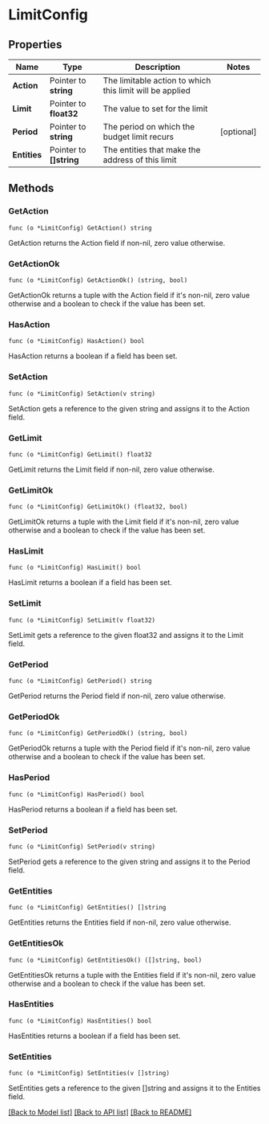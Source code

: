 # LimitConfig

## Properties

Name | Type | Description | Notes
------------ | ------------- | ------------- | -------------
**Action** | Pointer to **string** | The limitable action to which this limit will be applied | 
**Limit** | Pointer to **float32** | The value to set for the limit | 
**Period** | Pointer to **string** | The period on which the budget limit recurs | [optional] 
**Entities** | Pointer to **[]string** | The entities that make the address of this limit | 

## Methods

### GetAction

`func (o *LimitConfig) GetAction() string`

GetAction returns the Action field if non-nil, zero value otherwise.

### GetActionOk

`func (o *LimitConfig) GetActionOk() (string, bool)`

GetActionOk returns a tuple with the Action field if it's non-nil, zero value otherwise
and a boolean to check if the value has been set.

### HasAction

`func (o *LimitConfig) HasAction() bool`

HasAction returns a boolean if a field has been set.

### SetAction

`func (o *LimitConfig) SetAction(v string)`

SetAction gets a reference to the given string and assigns it to the Action field.

### GetLimit

`func (o *LimitConfig) GetLimit() float32`

GetLimit returns the Limit field if non-nil, zero value otherwise.

### GetLimitOk

`func (o *LimitConfig) GetLimitOk() (float32, bool)`

GetLimitOk returns a tuple with the Limit field if it's non-nil, zero value otherwise
and a boolean to check if the value has been set.

### HasLimit

`func (o *LimitConfig) HasLimit() bool`

HasLimit returns a boolean if a field has been set.

### SetLimit

`func (o *LimitConfig) SetLimit(v float32)`

SetLimit gets a reference to the given float32 and assigns it to the Limit field.

### GetPeriod

`func (o *LimitConfig) GetPeriod() string`

GetPeriod returns the Period field if non-nil, zero value otherwise.

### GetPeriodOk

`func (o *LimitConfig) GetPeriodOk() (string, bool)`

GetPeriodOk returns a tuple with the Period field if it's non-nil, zero value otherwise
and a boolean to check if the value has been set.

### HasPeriod

`func (o *LimitConfig) HasPeriod() bool`

HasPeriod returns a boolean if a field has been set.

### SetPeriod

`func (o *LimitConfig) SetPeriod(v string)`

SetPeriod gets a reference to the given string and assigns it to the Period field.

### GetEntities

`func (o *LimitConfig) GetEntities() []string`

GetEntities returns the Entities field if non-nil, zero value otherwise.

### GetEntitiesOk

`func (o *LimitConfig) GetEntitiesOk() ([]string, bool)`

GetEntitiesOk returns a tuple with the Entities field if it's non-nil, zero value otherwise
and a boolean to check if the value has been set.

### HasEntities

`func (o *LimitConfig) HasEntities() bool`

HasEntities returns a boolean if a field has been set.

### SetEntities

`func (o *LimitConfig) SetEntities(v []string)`

SetEntities gets a reference to the given []string and assigns it to the Entities field.


[[Back to Model list]](../README.md#documentation-for-models) [[Back to API list]](../README.md#documentation-for-api-endpoints) [[Back to README]](../README.md)


